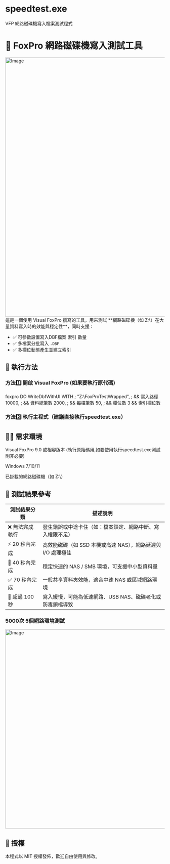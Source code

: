 # speedtest.exe
VFP 網路磁碟機寫入檔案測試程式

# 🧪 FoxPro 網路磁碟機寫入測試工具
<img width="1511" height="820" alt="Image" src="https://github.com/user-attachments/assets/0e05f08d-69d5-4419-a62c-32922093217a" />
這是一個使用 Visual FoxPro 撰寫的工具，用來測試 **網路磁碟機（如 Z:\）在大量資料寫入時的效能與穩定性**，同時支援：

- ✅ 可參數設置寫入DBF檔案 索引 數量
- ✅ 多檔案分批寫入 `.DBF`
- ✅ 多欄位動態產生並建立索引




## 🚀 執行方法

### 方法1️⃣ 開啟 Visual FoxPro (如果要執行原代碼)
foxpro
DO WriteDbfWithUI WITH ;
   "Z:\FoxProTestWrapped\", ;  && 寫入路徑
   10000, ;                  && 資料總筆數
   2000, ;                   && 每檔筆數
   50, ;                     && 欄位數
   3                        && 索引欄位數

### 方法2️⃣ 執行主程式（建議直接執行speedtest.exe）




## 🧑‍💻 需求環境
Visual FoxPro 9.0 或相容版本
(執行原始碼用,如要使用執行speedtest.exe測試則非必要)

Windows 7/10/11

已掛載的網路磁碟機（如 Z:\）





## 🚀 測試結果參考

| 測試結果分類       | 描述說明                                                              |
|--------------------|------------------------------------------------------------------------|
| ❌ 無法完成執行     | 發生錯誤或中途卡住（如：檔案鎖定、網路中斷、寫入權限不足）             |
| ⚡ 20 秒內完成      | 高效能磁碟（如 SSD 本機或高速 NAS），網路延遲與 I/O 處理極佳            |
| 🚀 40 秒內完成      | 穩定快速的 NAS / SMB 環境，可支援中小型資料量                           |
| ✅ 70 秒內完成      | 一般共享資料夾效能，適合中速 NAS 或區域網路環境                         |
| 🐢 超過 100 秒       | 寫入緩慢，可能為低速網路、USB NAS、磁碟老化或防毒鎖檔導致                 |




### 5000次 5個網路環境測試

<img width="942" height="630" alt="Image" src="https://github.com/user-attachments/assets/a19eabc0-84bb-48a3-ba78-b62a1a7091dd" />


## 📝 授權
本程式以 MIT 授權發佈，歡迎自由使用與修改。
